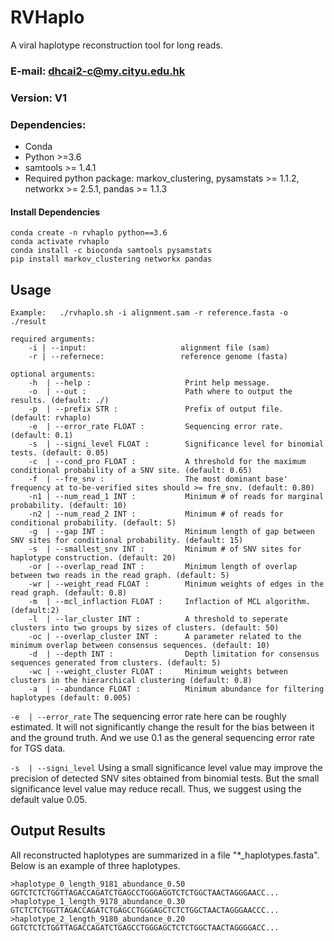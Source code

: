 # RVHaplo
A viral haplotype reconstruction tool for long reads.



### E-mail: dhcai2-c@my.cityu.edu.hk
### Version: V1

### Dependencies:
* Conda
* Python >=3.6
* samtools >= 1.4.1
* Required python package: markov_clustering, pysamstats >= 1.1.2, networkx >= 2.5.1, pandas >= 1.1.3

#### Install Dependencies
`conda create -n rvhaplo python==3.6`<BR/>
`conda activate rvhaplo`<BR/>
`conda install -c bioconda samtools pysamstats`<BR/>
`pip install markov_clustering networkx pandas`<BR/>
####


## Usage
`Example:   ./rvhaplo.sh -i alignment.sam -r reference.fasta -o ./result`<BR/>

```
required arguments:
    -i | --input:                     alignment file (sam)
    -r | --refernece:                 reference genome (fasta)

optional arguments:
    -h  | --help :                     Print help message.
    -o  | --out :                      Path where to output the results. (default: ./)
    -p  | --prefix STR :               Prefix of output file. (default: rvhaplo)
    -e  | --error_rate FLOAT :         Sequencing error rate. (default: 0.1)
    -s  | --signi_level FLOAT :        Significance level for binomial tests. (default: 0.05)
    -c  | --cond_pro FLOAT :           A threshold for the maximum conditional probability of a SNV site. (default: 0.65)
    -f  | --fre_snv :                  The most dominant base' frequency at to-be-verified sites should >= fre_snv. (default: 0.80)    
    -n1 | --num_read_1 INT :           Minimum # of reads for marginal probability. (default: 10)
    -n2 | --num_read_2 INT :           Minimum # of reads for conditional probability. (default: 5)
    -g  | --gap INT :                  Minimum length of gap between SNV sites for conditional probability. (default: 15)
    -s  | --smallest_snv INT :         Minimum # of SNV sites for haplotype construction. (default: 20)
    -or | --overlap_read INT :         Minimum length of overlap between two reads in the read graph. (default: 5)
    -wr | --weight_read FLOAT :        Minimum weights of edges in the read graph. (default: 0.8)
    -m  | --mcl_inflaction FLOAT :     Inflaction of MCL algorithm. (default:2)
    -l  | --lar_cluster INT :          A threshold to seperate clusters into two groups by sizes of clusters. (default: 50)
    -oc | --overlap_cluster INT :      A parameter related to the minimum overlap between consensus sequences. (default: 10)
    -d  | --depth INT :                Depth limitation for consensus sequences generated from clusters. (default: 5)
    -wc | --weight_cluster FLOAT :     Minimum weights between clusters in the hierarchical clustering (default: 0.8)
    -a  | --abundance FLOAT :          Minimum abundance for filtering haplotypes (default: 0.005)
```
`-e  | --error_rate`
The sequencing error rate here can be roughly estimated. It will not significantly change the result for the bias between it and the ground truth. And we use 0.1 as the general sequencing error rate for TGS data.

`-s  | --signi_level`
Using a small significance level value may improve the precision of detected SNV sites obtained from binomial tests. But the small significance level value may reduce recall. Thus, we suggest using the default value 0.05.




## Output Results
All reconstructed haplotypes are summarized in a file "*_haplotypes.fasta". Below is an example of three haplotypes.
```
>haplotype_0_length_9181_abundance_0.50
GGTCTCTCTGGTTAGACCAGATCTGAGCCTGGGAGGTCTCTGGCTAACTAGGGAACC...
>haplotype_1_length_9178_abundance_0.30
GTCTCTCTGGTTAGACCAGATCTGAGCCTGGGAGCTCTCTGGCTAACTAGGGAACCC...
>haplotype_2_length_9180_abundance_0.20
GGTCTCTCTGGTTAGACCAGATCTGAGCCTGGGAGCTCTCTGGCTAACTAGGGGACC...

```

